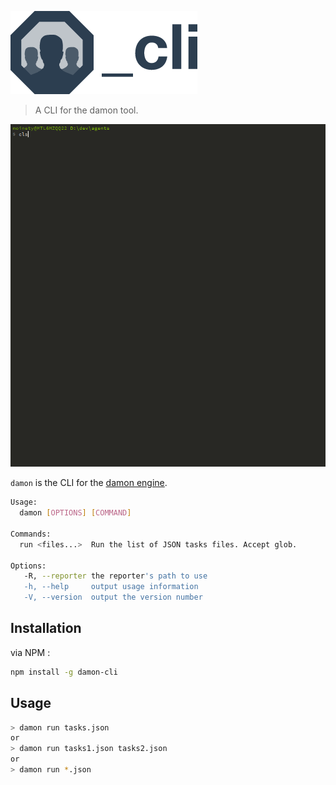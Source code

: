 ![logo](./media/logo.png)

> A CLI for the damon tool.

![logo](./media/demo.gif)

`damon` is the CLI for the [damon engine](https://github.com/yoannmoinet/damon).

```bash
Usage:
  damon [OPTIONS] [COMMAND]

Commands:
  run <files...>  Run the list of JSON tasks files. Accept glob.

Options:
   -R, --reporter the reporter's path to use
   -h, --help     output usage information
   -V, --version  output the version number
```

## Installation

via NPM :

```bash
npm install -g damon-cli
```

## Usage

```bash
> damon run tasks.json
or
> damon run tasks1.json tasks2.json
or 
> damon run *.json
```
